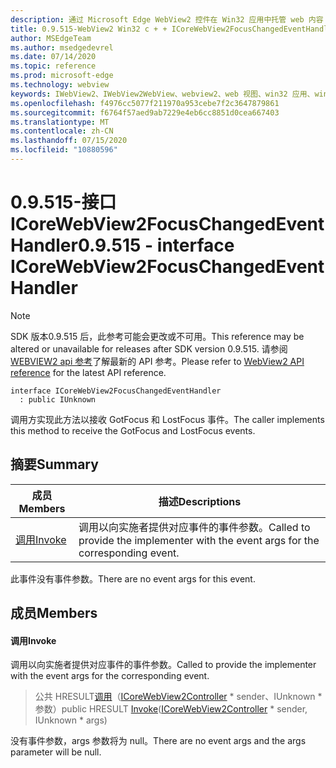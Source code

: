 ```yaml
---
description: 通过 Microsoft Edge WebView2 控件在 Win32 应用中托管 web 内容
title: 0.9.515-WebView2 Win32 c + + ICoreWebView2FocusChangedEventHandler
author: MSEdgeTeam
ms.author: msedgedevrel
ms.date: 07/14/2020
ms.topic: reference
ms.prod: microsoft-edge
ms.technology: webview
keywords: IWebView2、IWebView2WebView、webview2、web 视图、win32 应用、win32、edge、ICoreWebView2、ICoreWebView2Controller、浏览器控件、边缘 html
ms.openlocfilehash: f4976cc5077f211970a953cebe7f2c3647879861
ms.sourcegitcommit: f6764f57aed9ab7229e4eb6cc8851d0cea667403
ms.translationtype: MT
ms.contentlocale: zh-CN
ms.lasthandoff: 07/15/2020
ms.locfileid: "10880596"
---
```

# <span data-ttu-id="0e804-104">0.9.515-接口 ICoreWebView2FocusChangedEventHandler</span><span class="sxs-lookup"><span data-stu-id="0e804-104">0.9.515 - interface ICoreWebView2FocusChangedEventHandler</span></span> 

> [!NOTE]
> <span data-ttu-id="0e804-105">SDK 版本0.9.515 后，此参考可能会更改或不可用。</span><span class="sxs-lookup"><span data-stu-id="0e804-105">This reference may be altered or unavailable for releases after SDK version 0.9.515.</span></span> <span data-ttu-id="0e804-106">请参阅[WEBVIEW2 api 参考](../../../webview2-api-reference.md)了解最新的 API 参考。</span><span class="sxs-lookup"><span data-stu-id="0e804-106">Please refer to [WebView2 API reference](../../../webview2-api-reference.md) for the latest API reference.</span></span>

```
interface ICoreWebView2FocusChangedEventHandler
  : public IUnknown
```

<span data-ttu-id="0e804-107">调用方实现此方法以接收 GotFocus 和 LostFocus 事件。</span><span class="sxs-lookup"><span data-stu-id="0e804-107">The caller implements this method to receive the GotFocus and LostFocus events.</span></span>

## <span data-ttu-id="0e804-108">摘要</span><span class="sxs-lookup"><span data-stu-id="0e804-108">Summary</span></span>

 <span data-ttu-id="0e804-109">成员</span><span class="sxs-lookup"><span data-stu-id="0e804-109">Members</span></span>                        | <span data-ttu-id="0e804-110">描述</span><span class="sxs-lookup"><span data-stu-id="0e804-110">Descriptions</span></span>
--------------------------------|---------------------------------------------
[<span data-ttu-id="0e804-111">调用</span><span class="sxs-lookup"><span data-stu-id="0e804-111">Invoke</span></span>](#invoke) | <span data-ttu-id="0e804-112">调用以向实施者提供对应事件的事件参数。</span><span class="sxs-lookup"><span data-stu-id="0e804-112">Called to provide the implementer with the event args for the corresponding event.</span></span>

<span data-ttu-id="0e804-113">此事件没有事件参数。</span><span class="sxs-lookup"><span data-stu-id="0e804-113">There are no event args for this event.</span></span>

## <span data-ttu-id="0e804-114">成员</span><span class="sxs-lookup"><span data-stu-id="0e804-114">Members</span></span>

#### <span data-ttu-id="0e804-115">调用</span><span class="sxs-lookup"><span data-stu-id="0e804-115">Invoke</span></span> 

<span data-ttu-id="0e804-116">调用以向实施者提供对应事件的事件参数。</span><span class="sxs-lookup"><span data-stu-id="0e804-116">Called to provide the implementer with the event args for the corresponding event.</span></span>

> <span data-ttu-id="0e804-117">公共 HRESULT[调用](#invoke)（[ICoreWebView2Controller](icorewebview2controller.md) \* sender、IUnknown \* 参数）</span><span class="sxs-lookup"><span data-stu-id="0e804-117">public HRESULT [Invoke](#invoke)([ICoreWebView2Controller](icorewebview2controller.md) \* sender, IUnknown \* args)</span></span>

<span data-ttu-id="0e804-118">没有事件参数，args 参数将为 null。</span><span class="sxs-lookup"><span data-stu-id="0e804-118">There are no event args and the args parameter will be null.</span></span>

